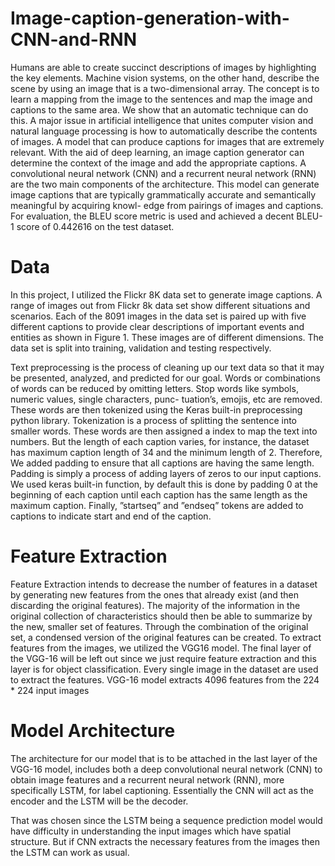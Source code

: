 # Image-caption-generation-with-CNN-and-RNN
Humans are able to create succinct descriptions of images by highlighting the key elements. Machine vision systems, on the other hand, describe the scene by using an image that is a two-dimensional array. The concept is to learn a mapping from the image to the sentences and map the image and captions to the same area. We show that an automatic technique can do this. A major issue in artificial intelligence that unites computer vision and natural language processing is how to automatically describe the contents of images. A model that can produce captions for images that are extremely relevant. With the aid of deep learning, an image caption generator can determine the context of the image and add the appropriate captions. A convolutional neural network (CNN) and a recurrent neural network (RNN) are the two main components of the architecture. This model can generate image captions that are typically grammatically accurate and semantically meaningful by acquiring knowl- edge from pairings of images and captions. For evaluation, the BLEU score metric is used and achieved a decent BLEU-1 score of 0.442616 on the test dataset.

# Data
In this project, I utilized the Flickr 8K data set to generate image captions. A range of images out from Flickr 8k data set show different situations and scenarios. Each of the 8091 images in the data set is paired up with five different captions to provide clear descriptions of important events and entities as shown in Figure 1. These images are of different dimensions. The data set is split into training, validation and testing respectively.

Text preprocessing is the process of cleaning up our text data so that it may be presented, analyzed, and predicted for our goal. Words or combinations of words can be reduced by omitting letters. Stop words like symbols, numeric values, single characters, punc- tuation’s, emojis, etc are removed. These words are then tokenized using the Keras built-in preprocessing python library. Tokenization is a process of splitting the sentence into smaller words. These words are then assigned a index to map the text into numbers. But the length of each caption varies, for instance, the dataset has maximum caption length of 34 and the minimum length of 2. Therefore, We added padding to ensure that all captions are having the same length. Padding is simply a process of adding layers of zeros to our input captions. We used keras built-in function, by default this is done by padding 0 at the beginning of each caption until each caption has the same length as the maximum caption. Finally, ”startseq” and ”endseq” tokens are added to captions to indicate start and end of the caption.

# Feature Extraction
Feature Extraction intends to decrease the number of features in a dataset by generating new features from the ones that already exist (and then discarding the original features). The majority of the information in the original collection of characteristics should then be able to summarize by the new, smaller set of features. Through the combination of the original set, a condensed version of the original features can be created. To extract features from the images, we utilized the VGG16 model. The final layer of the VGG-16 will be left out since we just require feature extraction and this layer is for object classification. Every single image in the dataset are used to extract the features. VGG-16 model extracts 4096 features from the 224 * 224 input images

# Model Architecture
The architecture for our model that is to be attached in the last layer of the VGG-16 model, includes both a deep convolutional neural network (CNN) to obtain image features and a recurrent neural network (RNN), more specifically LSTM, for label captioning. Essentially the CNN will act as the encoder and the LSTM will be the decoder.
  
That was chosen since the LSTM being a sequence prediction model would have difficulty in understanding the input images which have spatial structure. But if CNN extracts the necessary features from the images then the LSTM can work as usual.
